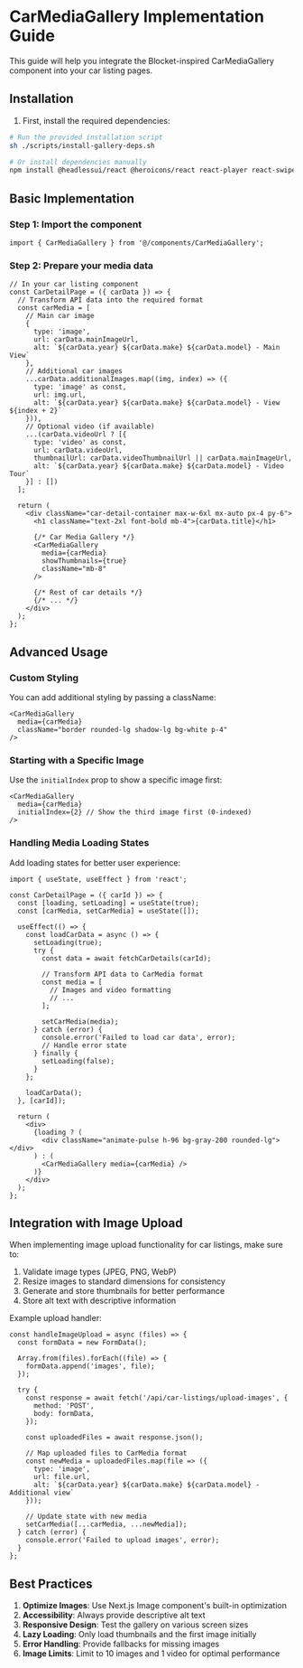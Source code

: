 # CarMediaGallery Implementation Guide

This guide will help you integrate the Blocket-inspired CarMediaGallery component into your car listing pages.

## Installation

1. First, install the required dependencies:

```bash
# Run the provided installation script
sh ./scripts/install-gallery-deps.sh

# Or install dependencies manually
npm install @headlessui/react @heroicons/react react-player react-swipeable
```

## Basic Implementation

### Step 1: Import the component

```tsx
import { CarMediaGallery } from '@/components/CarMediaGallery';
```

### Step 2: Prepare your media data

```tsx
// In your car listing component
const CarDetailPage = ({ carData }) => {
  // Transform API data into the required format
  const carMedia = [
    // Main car image
    {
      type: 'image',
      url: carData.mainImageUrl,
      alt: `${carData.year} ${carData.make} ${carData.model} - Main View`
    },
    // Additional car images
    ...carData.additionalImages.map((img, index) => ({
      type: 'image' as const,
      url: img.url,
      alt: `${carData.year} ${carData.make} ${carData.model} - View ${index + 2}`
    })),
    // Optional video (if available)
    ...(carData.videoUrl ? [{
      type: 'video' as const,
      url: carData.videoUrl,
      thumbnailUrl: carData.videoThumbnailUrl || carData.mainImageUrl,
      alt: `${carData.year} ${carData.make} ${carData.model} - Video Tour`
    }] : [])
  ];

  return (
    <div className="car-detail-container max-w-6xl mx-auto px-4 py-6">
      <h1 className="text-2xl font-bold mb-4">{carData.title}</h1>
      
      {/* Car Media Gallery */}
      <CarMediaGallery 
        media={carMedia} 
        showThumbnails={true}
        className="mb-8"
      />
      
      {/* Rest of car details */}
      {/* ... */}
    </div>
  );
};
```

## Advanced Usage

### Custom Styling

You can add additional styling by passing a className:

```tsx
<CarMediaGallery 
  media={carMedia} 
  className="border rounded-lg shadow-lg bg-white p-4"
/>
```

### Starting with a Specific Image

Use the `initialIndex` prop to show a specific image first:

```tsx
<CarMediaGallery 
  media={carMedia} 
  initialIndex={2} // Show the third image first (0-indexed)
/>
```

### Handling Media Loading States

Add loading states for better user experience:

```tsx
import { useState, useEffect } from 'react';

const CarDetailPage = ({ carId }) => {
  const [loading, setLoading] = useState(true);
  const [carMedia, setCarMedia] = useState([]);
  
  useEffect(() => {
    const loadCarData = async () => {
      setLoading(true);
      try {
        const data = await fetchCarDetails(carId);
        
        // Transform API data to CarMedia format
        const media = [
          // Images and video formatting
          // ...
        ];
        
        setCarMedia(media);
      } catch (error) {
        console.error('Failed to load car data', error);
        // Handle error state
      } finally {
        setLoading(false);
      }
    };
    
    loadCarData();
  }, [carId]);
  
  return (
    <div>
      {loading ? (
        <div className="animate-pulse h-96 bg-gray-200 rounded-lg"></div>
      ) : (
        <CarMediaGallery media={carMedia} />
      )}
    </div>
  );
};
```

## Integration with Image Upload

When implementing image upload functionality for car listings, make sure to:

1. Validate image types (JPEG, PNG, WebP)
2. Resize images to standard dimensions for consistency
3. Generate and store thumbnails for better performance
4. Store alt text with descriptive information

Example upload handler:

```tsx
const handleImageUpload = async (files) => {
  const formData = new FormData();
  
  Array.from(files).forEach((file) => {
    formData.append('images', file);
  });
  
  try {
    const response = await fetch('/api/car-listings/upload-images', {
      method: 'POST',
      body: formData,
    });
    
    const uploadedFiles = await response.json();
    
    // Map uploaded files to CarMedia format
    const newMedia = uploadedFiles.map(file => ({
      type: 'image',
      url: file.url,
      alt: `${carData.year} ${carData.make} ${carData.model} - Additional view`
    }));
    
    // Update state with new media
    setCarMedia([...carMedia, ...newMedia]);
  } catch (error) {
    console.error('Failed to upload images', error);
  }
};
```

## Best Practices

1. **Optimize Images**: Use Next.js Image component's built-in optimization
2. **Accessibility**: Always provide descriptive alt text
3. **Responsive Design**: Test the gallery on various screen sizes
4. **Lazy Loading**: Only load thumbnails and the first image initially
5. **Error Handling**: Provide fallbacks for missing images
6. **Image Limits**: Limit to 10 images and 1 video for optimal performance
